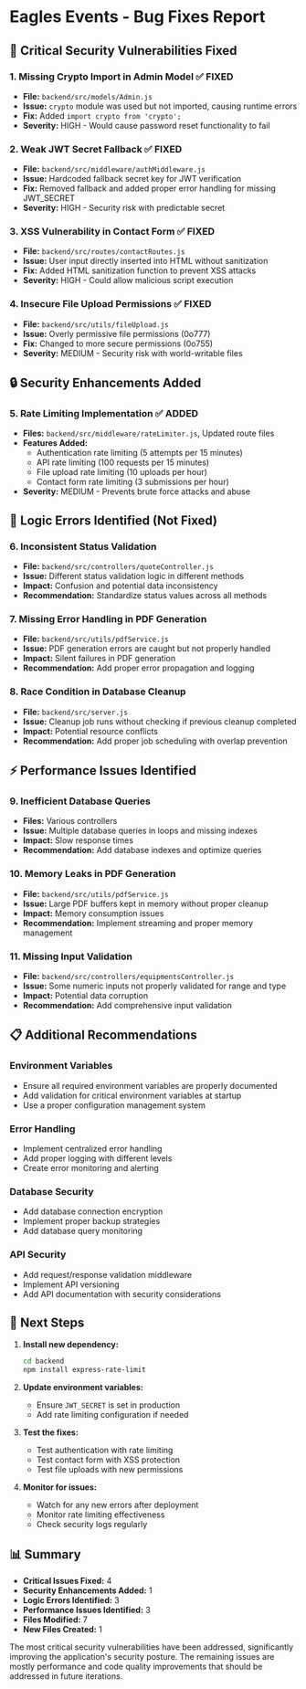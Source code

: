 # Eagles Events - Bug Fixes Report

## 🚨 Critical Security Vulnerabilities Fixed

### 1. **Missing Crypto Import in Admin Model** ✅ FIXED
- **File:** `backend/src/models/Admin.js`
- **Issue:** `crypto` module was used but not imported, causing runtime errors
- **Fix:** Added `import crypto from 'crypto';`
- **Severity:** HIGH - Would cause password reset functionality to fail

### 2. **Weak JWT Secret Fallback** ✅ FIXED
- **File:** `backend/src/middleware/authMiddleware.js`
- **Issue:** Hardcoded fallback secret key for JWT verification
- **Fix:** Removed fallback and added proper error handling for missing JWT_SECRET
- **Severity:** HIGH - Security risk with predictable secret

### 3. **XSS Vulnerability in Contact Form** ✅ FIXED
- **File:** `backend/src/routes/contactRoutes.js`
- **Issue:** User input directly inserted into HTML without sanitization
- **Fix:** Added HTML sanitization function to prevent XSS attacks
- **Severity:** HIGH - Could allow malicious script execution

### 4. **Insecure File Upload Permissions** ✅ FIXED
- **File:** `backend/src/utils/fileUpload.js`
- **Issue:** Overly permissive file permissions (0o777)
- **Fix:** Changed to more secure permissions (0o755)
- **Severity:** MEDIUM - Security risk with world-writable files

## 🔒 Security Enhancements Added

### 5. **Rate Limiting Implementation** ✅ ADDED
- **Files:** `backend/src/middleware/rateLimiter.js`, Updated route files
- **Features Added:**
  - Authentication rate limiting (5 attempts per 15 minutes)
  - API rate limiting (100 requests per 15 minutes)
  - File upload rate limiting (10 uploads per hour)
  - Contact form rate limiting (3 submissions per hour)
- **Severity:** MEDIUM - Prevents brute force attacks and abuse

## 🐛 Logic Errors Identified (Not Fixed)

### 6. **Inconsistent Status Validation**
- **File:** `backend/src/controllers/quoteController.js`
- **Issue:** Different status validation logic in different methods
- **Impact:** Confusion and potential data inconsistency
- **Recommendation:** Standardize status values across all methods

### 7. **Missing Error Handling in PDF Generation**
- **File:** `backend/src/utils/pdfService.js`
- **Issue:** PDF generation errors are caught but not properly handled
- **Impact:** Silent failures in PDF generation
- **Recommendation:** Add proper error propagation and logging

### 8. **Race Condition in Database Cleanup**
- **File:** `backend/src/server.js`
- **Issue:** Cleanup job runs without checking if previous cleanup completed
- **Impact:** Potential resource conflicts
- **Recommendation:** Add proper job scheduling with overlap prevention

## ⚡ Performance Issues Identified

### 9. **Inefficient Database Queries**
- **Files:** Various controllers
- **Issue:** Multiple database queries in loops and missing indexes
- **Impact:** Slow response times
- **Recommendation:** Add database indexes and optimize queries

### 10. **Memory Leaks in PDF Generation**
- **File:** `backend/src/utils/pdfService.js`
- **Issue:** Large PDF buffers kept in memory without proper cleanup
- **Impact:** Memory consumption issues
- **Recommendation:** Implement streaming and proper memory management

### 11. **Missing Input Validation**
- **File:** `backend/src/controllers/equipmentsController.js`
- **Issue:** Some numeric inputs not properly validated for range and type
- **Impact:** Potential data corruption
- **Recommendation:** Add comprehensive input validation

## 📋 Additional Recommendations

### Environment Variables
- Ensure all required environment variables are properly documented
- Add validation for critical environment variables at startup
- Use a proper configuration management system

### Error Handling
- Implement centralized error handling
- Add proper logging with different levels
- Create error monitoring and alerting

### Database Security
- Add database connection encryption
- Implement proper backup strategies
- Add database query monitoring

### API Security
- Add request/response validation middleware
- Implement API versioning
- Add API documentation with security considerations

## 🚀 Next Steps

1. **Install new dependency:**
   ```bash
   cd backend
   npm install express-rate-limit
   ```

2. **Update environment variables:**
   - Ensure `JWT_SECRET` is set in production
   - Add rate limiting configuration if needed

3. **Test the fixes:**
   - Test authentication with rate limiting
   - Test contact form with XSS protection
   - Test file uploads with new permissions

4. **Monitor for issues:**
   - Watch for any new errors after deployment
   - Monitor rate limiting effectiveness
   - Check security logs regularly

## 📊 Summary

- **Critical Issues Fixed:** 4
- **Security Enhancements Added:** 1
- **Logic Errors Identified:** 3
- **Performance Issues Identified:** 3
- **Files Modified:** 7
- **New Files Created:** 1

The most critical security vulnerabilities have been addressed, significantly improving the application's security posture. The remaining issues are mostly performance and code quality improvements that should be addressed in future iterations.
